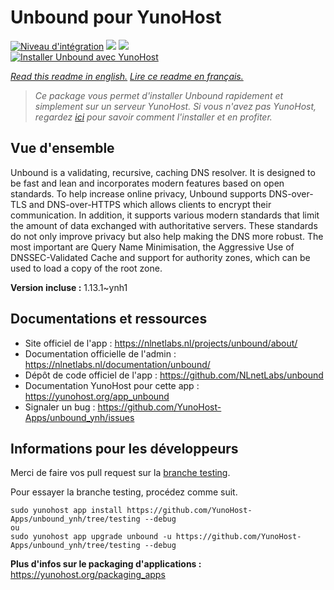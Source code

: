 # Unbound pour YunoHost

[![Niveau d'intégration](https://dash.yunohost.org/integration/unbound.svg)](https://dash.yunohost.org/appci/app/unbound) ![](https://ci-apps.yunohost.org/ci/badges/unbound.status.svg) ![](https://ci-apps.yunohost.org/ci/badges/unbound.maintain.svg)  
[![Installer Unbound avec YunoHost](https://install-app.yunohost.org/install-with-yunohost.svg)](https://install-app.yunohost.org/?app=unbound)

*[Read this readme in english.](./README.md)*
*[Lire ce readme en français.](./README_fr.md)*

> *Ce package vous permet d'installer Unbound rapidement et simplement sur un serveur YunoHost.
Si vous n'avez pas YunoHost, regardez [ici](https://yunohost.org/#/install) pour savoir comment l'installer et en profiter.*

## Vue d'ensemble

Unbound is a validating, recursive, caching DNS resolver. It is designed to be fast and lean and incorporates modern features based on open standards.
To help increase online privacy, Unbound supports DNS-over-TLS and DNS-over-HTTPS which allows clients to encrypt their communication. In addition, it supports various modern standards that limit the amount of data exchanged with authoritative servers. These standards do not only improve privacy but also help making the DNS more robust. The most important are Query Name Minimisation, the Aggressive Use of DNSSEC-Validated Cache and support for authority zones, which can be used to load a copy of the root zone.

**Version incluse :** 1.13.1~ynh1



## Documentations et ressources

* Site officiel de l'app : https://nlnetlabs.nl/projects/unbound/about/
* Documentation officielle de l'admin : https://nlnetlabs.nl/documentation/unbound/
* Dépôt de code officiel de l'app : https://github.com/NLnetLabs/unbound
* Documentation YunoHost pour cette app : https://yunohost.org/app_unbound
* Signaler un bug : https://github.com/YunoHost-Apps/unbound_ynh/issues

## Informations pour les développeurs

Merci de faire vos pull request sur la [branche testing](https://github.com/YunoHost-Apps/unbound_ynh/tree/testing).

Pour essayer la branche testing, procédez comme suit.
```
sudo yunohost app install https://github.com/YunoHost-Apps/unbound_ynh/tree/testing --debug
ou
sudo yunohost app upgrade unbound -u https://github.com/YunoHost-Apps/unbound_ynh/tree/testing --debug
```

**Plus d'infos sur le packaging d'applications :** https://yunohost.org/packaging_apps